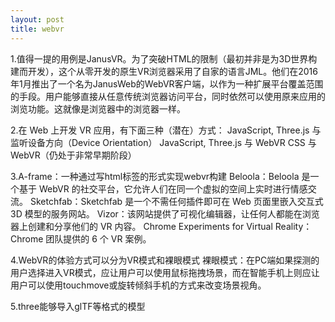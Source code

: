 ```yaml
---
layout: post
title: webvr
---
```


1.值得一提的用例是JanusVR。为了突破HTML的限制（最初并非是为3D世界构建而开发），这个从零开发的原生VR浏览器采用了自家的语言JML。他们在2016年1月推出了一个名为JanusWeb的WebVR客户端，以作为一种扩展平台覆盖范围的手段。用户能够直接从任意传统浏览器访问平台，同时依然可以使用原来应用的浏览功能。这就像是浏览器中的浏览器一样。

2.在 Web 上开发 VR 应用，有下面三种（潜在）方式：
JavaScript, Three.js 与 监听设备方向（Device Orientation）
JavaScript, Three.js 与 WebVR
CSS 与 WebVR（仍处于非常早期阶段）

3.A-frame：一种通过写html标签的形式实现webvr构建
Beloola：Beloola 是一个基于 WebVR 的社交平台，它允许人们在同一个虚拟的空间上实时进行情感交流。
Sketchfab：Sketchfab 是一个不需任何插件即可在 Web 页面里嵌入交互式 3D 模型的服务网站。
Vizor：该网站提供了可视化编辑器，让任何人都能在浏览器上创建和分享他们的 VR 内容。
Chrome Experiments for Virtual Reality：Chrome 团队提供的 6 个 VR 案例。

4.WebVR的体验方式可以分为VR模式和裸眼模式
裸眼模式：在PC端如果探测的用户选择进入VR模式，应让用户可以使用鼠标拖拽场景，而在智能手机上则应让用户可以使用touchmove或旋转倾斜手机的方式来改变场景视角。

5.three能够导入glTF等格式的模型
